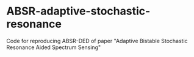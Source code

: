 # ABSR-adaptive-stochastic-resonance
Code for reproducing ABSR-DED of paper "Adaptive Bistable Stochastic Resonance Aided Spectrum Sensing"
